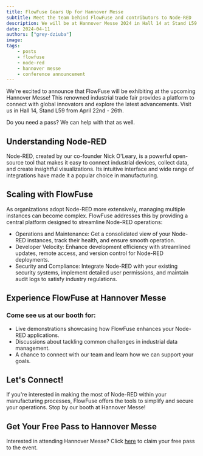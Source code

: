 ```yaml
---
title: FlowFuse Gears Up for Hannover Messe
subtitle: Meet the team behind FlowFuse and contributors to Node-RED
description: We will be at Hannover Messe 2024 in Hall 14 at Stand L59
date: 2024-04-11
authors: ["grey-dziuba"]
image: 
tags:
    - posts
    - flowfuse
    - node-red
    - hannover messe
    - conference announcement
---
```


We're excited to announce that FlowFuse will be exhibiting at the upcoming Hannover Messe! This renowned industrial trade fair provides a platform to connect with global innovators and explore the latest advancements.  Visit us in Hall 14, Stand L59 from April 22nd - 26th.  

Do you need a pass?  We can help with that as well.

<!--more-->

## Understanding Node-RED

Node-RED, created by our co-founder Nick O'Leary, is a powerful open-source tool that makes it easy to connect industrial devices, collect data, and create insightful visualizations. Its intuitive interface and wide range of integrations have made it a popular choice in manufacturing.

## Scaling with FlowFuse

As organizations adopt Node-RED more extensively, managing multiple instances can become complex. FlowFuse addresses this by providing a central platform designed to streamline Node-RED operations:

- Operations and Maintenance: Get a consolidated view of your Node-RED instances, track their health, and ensure smooth operation.
- Developer Velocity: Enhance development efficiency with streamlined updates, remote access, and version control for Node-RED deployments.
- Security and Compliance: Integrate Node-RED with your existing security systems, implement detailed user permissions, and maintain audit logs to satisfy industry regulations.

## Experience FlowFuse at Hannover Messe

### Come see us at our booth for:

- Live demonstrations showcasing how FlowFuse enhances your Node-RED applications.
- Discussions about tackling common challenges in industrial data management.
- A chance to connect with our team and learn how we can support your goals.

## Let's Connect!

If you're interested in making the most of Node-RED within your manufacturing processes, FlowFuse offers the tools to simplify and secure your operations. Stop by our booth at Hannover Messe!

## Get Your Free Pass to Hannover Messe

Interested in attending Hannover Messe? Click [here](https://www.hannovermesse.de/en/application/registration/direct-entry-tickets-passes?code=hXWhs) to claim your free pass to the event. 